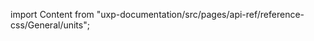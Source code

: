 
import Content from "uxp-documentation/src/pages/api-ref/reference-css/General/units";

<Content query="product=photoshop"/>
